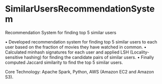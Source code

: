 # SimilarUsersRecommendationSystem
Recommendation System for finding top 5 similar users

•	Developed recommendation system for finding top 5 similar users to each user based on the fraction of movies they have watched in common.
•	Calculated minhash signatures for each user and applied LSH (Locality-sensitive hashing) for finding the candidate pairs of similar users.
•	Finally computed Jaccard similarity to find the top 5 similar users.

Core Technology: Apache Spark, Python, AWS (Amazon EC2 and Amazon S3).
